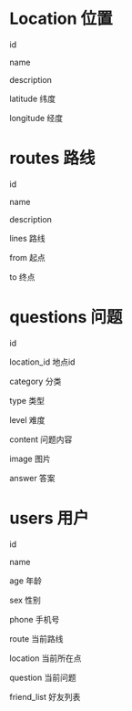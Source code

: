 # Location 位置

id

name

description

latitude  纬度

longitude 经度

# routes 路线

id

name

description

lines 路线

from  起点

to    终点

# questions 问题

id

location_id  地点id

category 分类

type  类型

level 难度

content 问题内容

image 图片

answer 答案

# users 用户

id

name

age  年龄

sex  性别

phone 手机号

route  当前路线

location   当前所在点

question   当前问题

friend_list 好友列表




